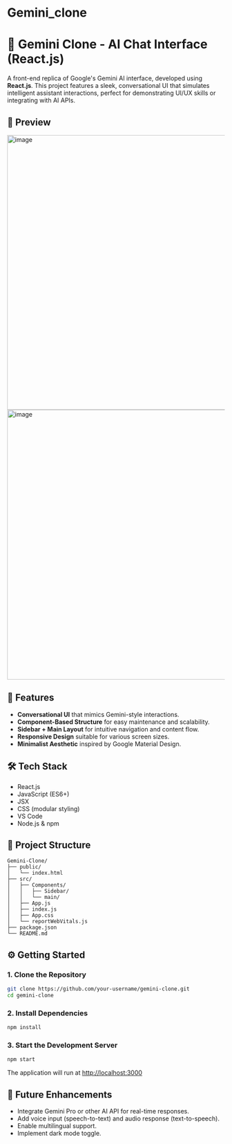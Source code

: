 # Gemini_clone
# 🌟 Gemini Clone - AI Chat Interface (React.js)

A front-end replica of Google's Gemini AI interface, developed using **React.js**. This project features a sleek, conversational UI that simulates intelligent assistant interactions, perfect for demonstrating UI/UX skills or integrating with AI APIs.

## 📸 Preview

<img width="1256" height="635" alt="image" src="https://github.com/user-attachments/assets/849e359f-f8ad-4399-a918-9be4e15763ba" />
<img width="1276" height="624" alt="image" src="https://github.com/user-attachments/assets/47306dce-77f4-492b-aa79-19bdc958ec4a" />



## 🚀 Features

- **Conversational UI** that mimics Gemini-style interactions.
- **Component-Based Structure** for easy maintenance and scalability.
- **Sidebar + Main Layout** for intuitive navigation and content flow.
- **Responsive Design** suitable for various screen sizes.
- **Minimalist Aesthetic** inspired by Google Material Design.

## 🛠️ Tech Stack

- React.js
- JavaScript (ES6+)
- JSX
- CSS (modular styling)
- VS Code
- Node.js & npm

## 📁 Project Structure

```
Gemini-Clone/
├── public/
│   └── index.html
├── src/
│   ├── Components/
│   │   ├── Sidebar/
│   │   └── main/
│   ├── App.js
│   ├── index.js
│   ├── App.css
│   └── reportWebVitals.js
├── package.json
└── README.md
```

## ⚙️ Getting Started

### 1. Clone the Repository

```bash
git clone https://github.com/your-username/gemini-clone.git
cd gemini-clone
```

### 2. Install Dependencies

```bash
npm install
```

### 3. Start the Development Server

```bash
npm start
```

The application will run at [http://localhost:3000](http://localhost:3000)

## 📌 Future Enhancements

- Integrate Gemini Pro or other AI API for real-time responses.
- Add voice input (speech-to-text) and audio response (text-to-speech).
- Enable multilingual support.
- Implement dark mode toggle.

